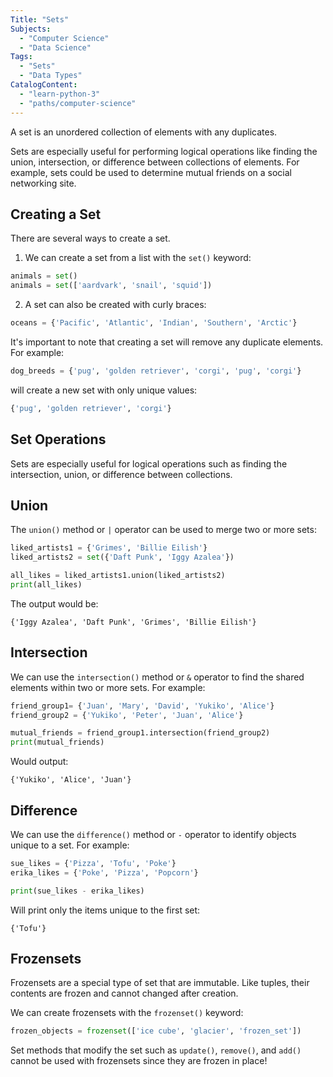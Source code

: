 ```yaml
---
Title: "Sets" 
Subjects:
  - "Computer Science"
  - "Data Science"
Tags: 
  - "Sets"
  - "Data Types"
CatalogContent: 
  - "learn-python-3"
  - "paths/computer-science"
---
```


A set is an unordered collection of elements with any duplicates.

Sets are especially useful for performing logical operations like finding the union, intersection, or difference between collections of elements. For example, sets could be used to determine mutual friends on a social networking site.

## Creating a Set

There are several ways to create a set. 

1. We can create a set from a list with the `set()` keyword:

```py
animals = set()
animals = set(['aardvark', 'snail', 'squid'])
```

2. A set can also be created with curly braces:

```py 
oceans = {'Pacific', 'Atlantic', 'Indian', 'Southern', 'Arctic'}
```

It's important to note that creating a set will remove any duplicate elements. For example:

```py
dog_breeds = {'pug', 'golden retriever', 'corgi', 'pug', 'corgi'}
```

will create a new set with only unique values:

```py 
{'pug', 'golden retriever', 'corgi'}
```

## Set Operations

Sets are especially useful for logical operations such as finding the intersection, union, or difference between collections. 

## Union

The `union()` method or `|` operator can be used to merge two or more sets:

```py
liked_artists1 = {'Grimes', 'Billie Eilish'}
liked_artists2 = set({'Daft Punk', 'Iggy Azalea'})

all_likes = liked_artists1.union(liked_artists2)
print(all_likes)
```

The output would be:

```shell
{'Iggy Azalea', 'Daft Punk', 'Grimes', 'Billie Eilish'}
```

## Intersection

We can use the `intersection()` method or `&` operator to find the shared elements within two or more sets. For example:

```py
friend_group1= {'Juan', 'Mary', 'David', 'Yukiko', 'Alice'}
friend_group2 = {'Yukiko', 'Peter', 'Juan', 'Alice'}

mutual_friends = friend_group1.intersection(friend_group2)
print(mutual_friends)
```

Would output:

```shell
{'Yukiko', 'Alice', 'Juan'}
```

## Difference

We can use the `difference()` method or `-` operator to identify objects unique to a set. For example:

```py
sue_likes = {'Pizza', 'Tofu', 'Poke'}
erika_likes = {'Poke', 'Pizza', 'Popcorn'}

print(sue_likes - erika_likes)
```

Will print only the items unique to the first set:

```shell
{'Tofu'}
```


## Frozensets

Frozensets are a special type of set that are immutable. Like tuples, their contents are frozen and cannot changed after creation. 

We can create frozensets with the `frozenset()` keyword:

```py
frozen_objects = frozenset(['ice cube', 'glacier', 'frozen_set'])
```

Set methods that modify the set such as `update()`, `remove()`, and `add()` cannot be used with frozensets since they are frozen in place!
